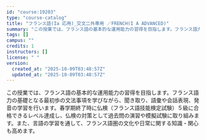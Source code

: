 ```yaml
---
id: "course:19203"
type: "course-catalog"
title: "フランス語(Ia 応用)_交文二外専用 ／FRENCH(I A ADVANCED)"
summary: "この授業では、フランス語の基本的な運用能力の習得を目指します。フランス語力の基礎となる最初歩の文法事項を学びながら、聞き取り、語彙や会話表現、発音の学習を行います。春学期終了時に仏検（フランス語技能検定試験）５級に合格できるレベル達成し、仏…"
tags: []
campus: ""
credits: 1
instructors: []
license: " "
version:
  created_at: "2025-10-09T03:48:57Z"
  updated_at: "2025-10-09T03:48:57Z"
---
```


この授業では、フランス語の基本的な運用能力の習得を目指します。フランス語力の基礎となる最初歩の文法事項を学びながら、聞き取り、語彙や会話表現、発音の学習を行います。春学期終了時に仏検（フランス語技能検定試験）５級に合格できるレベル達成し、仏検の対策として過去問の演習や模擬試験に取り組みます。また、言語の学習を通して、フランス語圏の文化や日常に関する知識・関心も高めます。
